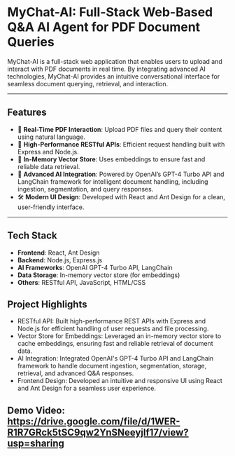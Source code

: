 # MyChat-AI: Full-Stack Web-Based Q&A AI Agent for PDF Document Queries

MyChat-AI is a full-stack web application that enables users to upload and interact with PDF documents in real time. By integrating advanced AI technologies, MyChat-AI provides an intuitive conversational interface for seamless document querying, retrieval, and interaction.

---

## Features

- 🌟 **Real-Time PDF Interaction**: Upload PDF files and query their content using natural language.
- 🚀 **High-Performance RESTful APIs**: Efficient request handling built with Express and Node.js.
- 💾 **In-Memory Vector Store**: Uses embeddings to ensure fast and reliable data retrieval.
- 🤖 **Advanced AI Integration**: Powered by OpenAI’s GPT-4 Turbo API and LangChain framework for intelligent document handling, including ingestion, segmentation, and query responses.
- 🛠️ **Modern UI Design**: Developed with React and Ant Design for a clean, user-friendly interface.

---

## Tech Stack

- **Frontend**: React, Ant Design
- **Backend**: Node.js, Express.js
- **AI Frameworks**: OpenAI GPT-4 Turbo API, LangChain
- **Data Storage**: In-memory vector store (for embeddings)
- **Others**: RESTful API, JavaScript, HTML/CSS

## Project Highlights

- RESTful API: Built high-performance REST APIs with Express and Node.js for efficient handling of user requests and file processing.
- Vector Store for Embeddings: Leveraged an in-memory vector store to cache embeddings, ensuring fast and reliable retrieval of document data.
- AI Integration: Integrated OpenAI's GPT-4 Turbo API and LangChain framework to handle document ingestion, segmentation, storage, retrieval, and advanced Q&A responses.
- Frontend Design: Developed an intuitive and responsive UI using React and Ant Design for a seamless user experience.

## Demo Video: https://drive.google.com/file/d/1WER-R1R7GRck5tSC9qw2YnSNeeyjlf17/view?usp=sharing
